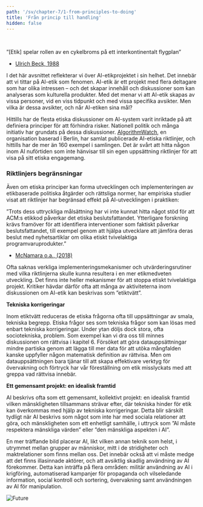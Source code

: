 ```yaml
---
path: '/sv/chapter-7/1-from-principles-to-doing'
title: 'Från princip till handling'
hidden: false
---
```


<hero-icon heroIcon='chap7'/>

<styled-text>

<br>

”[Etik] spelar rollen av en cykelbroms på ett interkontinentalt flygplan”
- [Ulrich Beck, 1988](https://fis.uni-bamberg.de/handle/uniba/22015)


I det här avsnittet reflekterar vi över AI-etikprojektet i sin helhet. Det innebär att vi tittar på AI-etik som fenomen. AI-etik är ett projekt med flera deltagare som har olika intressen – och det skapar innehåll och diskussioner som kan analyseras som kulturella produkter. Med det menar vi att AI-etik skapas av vissa personer, vid en viss tidpunkt och med vissa specifika avsikter. Men vilka är dessa avsikter, och når AI-etiken sina mål?

Hittills har de flesta etiska diskussioner om AI-system varit inriktade på att definiera principer för att förhindra risker. Nationell politik och många initiativ har grundats på dessa diskussioner. [AlgorithmWatch](https://algorithmwatch.org/), en organisation baserad i Berlin, har samlat publicerade AI-etiska riktlinjer, och hittills har de mer än 160 exempel i samlingen. Det är svårt att hitta någon inom AI nuförtiden som inte hänvisar till sin egen uppsättning riktlinjer för att visa på sitt etiska engagemang.

### Riktlinjers begränsningar
Även om etiska principer kan forma utvecklingen och implementeringen av etikbaserade politiska åtgärder och rättsliga normer, har empiriska studier visat att riktlinjer har begränsad effekt på AI-utvecklingen i praktiken:

”Trots dess uttryckliga målsättning har vi inte kunnat hitta något stöd för att ACM:s etikkod påverkar det etiska beslutsfattandet. Ytterligare forskning krävs framöver för att identifiera interventioner som faktiskt påverkar beslutsfattandet, till exempel genom att hjälpa utvecklare att jämföra deras beslut med nyhetsartiklar om olika etiskt tvivelaktiga programvaruprodukter.”
- [McNamara o.a., (2018)](https://dl-acm-org.libproxy.helsinki.fi/doi/10.1145/3236024.3264833)

</styled-text>


<text-box name="Vad är etiktvätt?">

Ofta saknas verkliga implementeringsmekanismer och utvärderingsrutiner med vilka riktlinjerna skulle kunna resultera i en mer etikmedveten utveckling. Det finns inte heller mekanismer för att stoppa etiskt tvivelaktiga projekt. Kritiker hävdar därför ofta att många av aktiviteterna inom diskussionen om AI-etik kan beskrivas som ”etiktvätt”.

**Tekniska korrigeringar**

Inom etiktvätt reduceras de etiska frågorna ofta till uppsättningar av smala, tekniska begrepp. Etiska frågor ses som tekniska frågor som kan lösas med enbart tekniska korrigeringar. Under ytan döljs dock stora, ofta sociotekniska, problem. Som exempel kan vi dra oss till minnes diskussionen om rättvisa i kapitel 6. Försöket att göra datauppsättningar mindre partiska genom att lägga till mer data för att utöka mångfalden kanske uppfyller någon matematisk definition av rättvisa. Men om datauppsättningen bara tjänar till att skapa effektivare verktyg för övervakning och förtryck har vår föreställning om etik misslyckats med att greppa vad rättvisa innebär.

**Ett gemensamt projekt: en idealisk framtid**

AI beskrivs ofta som ett gemensamt, kollektivt projekt: en idealisk framtid vilken mänskligheten tillsammans strävar efter, där tekniska hinder för etik kan överkommas med hjälp av tekniska korrigeringar. Detta blir särskilt tydligt när AI beskrivs som något som inte har med sociala relationer att göra, och mänskligheten som ett enhetligt samhälle, i uttryck som ”AI måste respektera mänskliga värden” eller ”den mänskliga aspekten i AI”.

En mer träffande bild placerar AI, likt vilken annan teknik som helst, i utrymmet mellan grupper av människor, mitt i de stridigheter och maktrelationer som finns mellan oss. Det innebär också att vi måste medge att det finns illasinnade aktörer, och att avsiktlig skadlig användning av AI förekommer. Detta kan inträffa på flera områden: militär användning av AI i krigföring, automatiserad kampanjer för propaganda och vilseledande information, social kontroll och sortering, övervakning samt användningen av AI för manipulation.


</text-box>

<img src="./p-p-f-01.svg" alt="Future"> </img>

